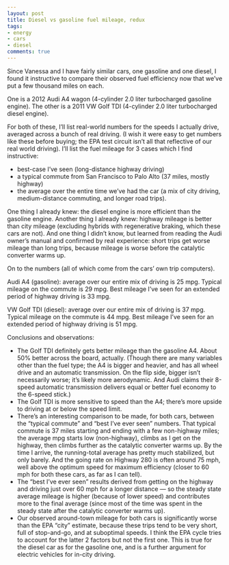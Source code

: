 ```yaml
---
layout: post
title: Diesel vs gasoline fuel mileage, redux
tags:
- energy
- cars
- diesel
comments: true
---
```

Since Vanessa and I have fairly similar cars, one gasoline and one diesel, I
found it instructive to compare their observed fuel efficiency now that we’ve
put a few thousand miles on each.

One is a 2012 Audi A4 wagon (4-cylinder 2.0 liter turbocharged gasoline
engine). The other is a 2011 VW Golf TDI (4-cylinder 2.0 liter turbocharged
diesel engine).

For both of these, I’ll list real-world numbers for the speeds I actually
drive, averaged across a bunch of real driving. (I wish it were easy to get
numbers like these before buying; the EPA test circuit isn’t all that
reflective of our real world driving). I’ll list the fuel mileage for 3 cases
which I find instructive:

  * best-case I’ve seen (long-distance highway driving)
  * a typical commute from San Francisco to Palo Alto (37 miles, mostly highway)
  * the average over the entire time we’ve had the car (a mix of city driving, medium-distance commuting, and longer road trips).

One thing I already knew: the diesel engine is more efficient than the
gasoline engine. Another thing I already knew: highway mileage is better than
city mileage (excluding hybrids with regenerative braking, which these cars
are not). And one thing I didn’t know, but learned from reading the Audi
owner’s manual and confirmed by real experience: short trips get worse mileage
than long trips, because mileage is worse before the catalytic converter warms
up.

On to the numbers (all of which come from the cars’ own trip computers).

Audi A4 (gasoline): average over our entire mix of driving is 25 mpg. Typical
mileage on the commute is 29 mpg. Best mileage I’ve seen for an extended
period of highway driving is 33 mpg.

VW Golf TDI (diesel): average over our entire mix of driving is 37 mpg.
Typical mileage on the commute is 44 mpg. Best mileage I’ve seen for an
extended period of highway driving is 51 mpg.

Conclusions and observations:

  * The Golf TDI definitely gets better mileage than the gasoline A4. About 50% better across the board, actually. (Though there are many variables other than the fuel type; the A4 is bigger and heavier, and has all wheel drive and an automatic transmission. On the flip side, bigger isn’t necessarily worse; it’s likely more aerodynamic. And Audi claims their 8-speed automatic transmission delivers equal or better fuel economy to the 6-speed stick.)
  * The Golf TDI is more sensitive to speed than the A4; there’s more upside to driving at or below the speed limit.
  * There’s an interesting comparison to be made, for both cars, between the “typical commute” and “best I’ve ever seen” numbers. That typical commute is 37 miles starting and ending with a few non-highway miles; the average mpg starts low (non-highway), climbs as I get on the highway, then climbs further as the catalytic converter warms up. By the time I arrive, the running-total average has pretty much stabilized, but only barely. And the going rate on Highway 280 is often around 75 mph, well above the optimum speed for maximum efficiency (closer to 60 mph for both these cars, as far as I can tell).
  * The “best I’ve ever seen” results derived from getting on the highway and driving just over 60 mph for a longer distance — so the steady state average mileage is higher (because of lower speed) and contributes more to the final average (since most of the time was spent in the steady state after the catalytic converter warms up).
  * Our observed around-town mileage for both cars is significantly worse than the EPA “city” estimate, because these trips tend to be very short, full of stop-and-go, and at suboptimal speeds. I think the EPA cycle tries to account for the latter 2 factors but not the first one. This is true for the diesel car as for the gasoline one, and is a further argument for electric vehicles for in-city driving.

